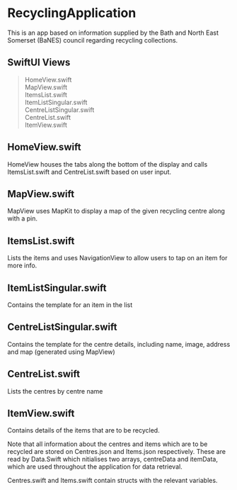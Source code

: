 # RecyclingApplication

This is an app based on information supplied by the Bath and North East Somerset (BaNES) council regarding recycling collections.

## SwiftUI Views

> HomeView.swift </br>MapView.swift </br>ItemsList.swift </br>ItemListSingular.swift </br>CentreListSingular.swift </br>CentreList.swift </br>ItemView.swift

## HomeView.swift 

HomeView houses the tabs along the bottom of the display and calls ItemsList.swift and CentreList.swift based on user input.

## MapView.swift

MapView uses MapKit to display a map of the given recycling centre along with a pin.

## ItemsList.swift

Lists the items and uses NavigationView to allow users to tap on an item for more info.

## ItemListSingular.swift

Contains the template for an item in the list

## CentreListSingular.swift

Contains the template for the centre details, including name, image, address and map (generated using MapView)

## CentreList.swift

Lists the centres by centre name

## ItemView.swift

Contains details of the items that are to be recycled.

Note that all information about the centres and items which are to be recycled are stored on Centres.json and Items.json respectively. These are read by Data.Swift which nitialises two arrays, centreData and itemData, which are used throughout the application for data retrieval. 

Centres.swift and Items.swift contain structs with the relevant variables.

